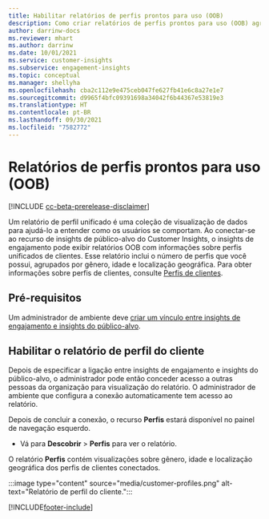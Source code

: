 ```yaml
---
title: Habilitar relatórios de perfis prontos para uso (OOB)
description: Como criar relatórios de perfis prontos para uso (OOB) agrupados por gênero, idade e município ou região de origem.
author: darrinw-docs
ms.reviewer: mhart
ms.author: darrinw
ms.date: 10/01/2021
ms.service: customer-insights
ms.subservice: engagement-insights
ms.topic: conceptual
ms.manager: shellyha
ms.openlocfilehash: cba2c112e9e475ceb047fe627fb41e6c8a27e1e7
ms.sourcegitcommit: d9965f4bfc09391698a34042f6b44367e53819e3
ms.translationtype: HT
ms.contentlocale: pt-BR
ms.lasthandoff: 09/30/2021
ms.locfileid: "7582772"
---
```

# <a name="out-of-box-oob-unified-profile-reports"></a>Relatórios de perfis prontos para uso (OOB)

[!INCLUDE [cc-beta-prerelease-disclaimer](includes/cc-beta-prerelease-disclaimer.md)]

Um relatório de perfil unificado é uma coleção de visualização de dados para ajudá-lo a entender como os usuários se comportam. Ao conectar-se ao recurso de insights de público-alvo do Customer Insights, o insights de engajamento pode exibir relatórios OOB com informações sobre perfis unificados de clientes. Esse relatório inclui o número de perfis que você possui, agrupados por gênero, idade e localização geográfica. Para obter informações sobre perfis de clientes, consulte [Perfis de clientes](../audience-insights/customer-profiles.md).

## <a name="prerequisites"></a>Pré-requisitos

Um administrador de ambiente deve [criar um vínculo entre insights de engajamento e insights do público-alvo](integrate-audience-insights-engagement-insights.md).

## <a name="enable-the-customer-profile-report"></a>Habilitar o relatório de perfil do cliente

Depois de especificar a ligação entre insights de engajamento e insights do público-alvo, o administrador pode então conceder acesso a outras pessoas da organização para visualização do relatório. O administrador de ambiente que configura a conexão automaticamente tem acesso ao relatório. 

Depois de concluir a conexão, o recurso **Perfis** estará disponível no painel de navegação esquerdo. 

- Vá para **Descobrir** > **Perfis** para ver o relatório.

O relatório **Perfis** contém visualizações sobre gênero, idade e localização geográfica dos perfis de clientes conectados.

:::image type="content" source="media/customer-profiles.png" alt-text="Relatório de perfil do cliente.":::

[!INCLUDE[footer-include](../includes/footer-banner.md)]
